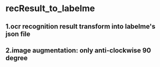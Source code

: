 # recResult_to_labelme
## 1.ocr recognition result transform into labelme's json file
## 2.image augmentation: only anti-clockwise 90 degree
